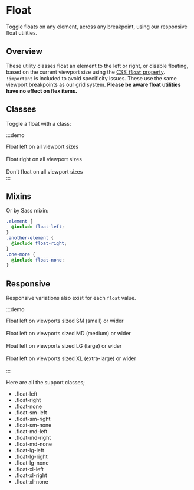 # Float
Toggle floats on any element, across any breakpoint, using our responsive float utilities.

## Overview

These utility classes float an element to the left or right, or disable floating, based on the current viewport size using the [CSS `float` property](https://developer.mozilla.org/en-US/docs/Web/CSS/float). `!important` is included to avoid specificity issues. These use the same viewport breakpoints as our grid system. **Please be aware float utilities have no effect on flex items.**

## Classes

Toggle a float with a class:

:::demo
<div class="float-left">Float left on all viewport sizes</div><br>
<div class="float-right">Float right on all viewport sizes</div><br>
<div class="float-none">Don't float on all viewport sizes</div>
:::

## Mixins

Or by Sass mixin:

```scss
.element {
  @include float-left;
}
.another-element {
  @include float-right;
}
.one-more {
  @include float-none;
}
```

## Responsive

Responsive variations also exist for each `float` value.

:::demo
<div class="float-sm-left">Float left on viewports sized SM (small) or wider</div><br>
<div class="float-md-left">Float left on viewports sized MD (medium) or wider</div><br>
<div class="float-lg-left">Float left on viewports sized LG (large) or wider</div><br>
<div class="float-xl-left">Float left on viewports sized XL (extra-large) or wider</div><br>
:::

Here are all the support classes;

* .float-left
* .float-right
* .float-none
* .float-sm-left
* .float-sm-right
* .float-sm-none
* .float-md-left
* .float-md-right
* .float-md-none
* .float-lg-left
* .float-lg-right
* .float-lg-none
* .float-xl-left
* .float-xl-right
* .float-xl-none
